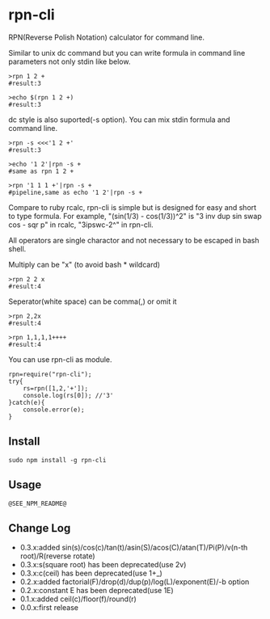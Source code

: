 rpn-cli
==========

RPN(Reverse Polish Notation) calculator for command line.

Similar to unix dc command but you can write formula in command line parameters not only stdin like below.
```
>rpn 1 2 +
#result:3

>echo $(rpn 1 2 +)
#result:3
```

dc style is also suported(-s option). You can mix stdin formula and command line.

```
>rpn -s <<<'1 2 +'
#result:3

>echo '1 2'|rpn -s +
#same as rpn 1 2 +

>rpn '1 1 1 +'|rpn -s +
#pipeline,same as echo '1 2'|rpn -s +
```

Compare to ruby rcalc, rpn-cli is simple but is designed for easy and short to type formula. For example, "(sin(1/3) - cos(1/3))^2" is "3 inv dup sin swap cos - sqr p" in rcalc, "3ipswc-2^" in rpn-cli.

All operators are single charactor and not necessary to be escaped in bash shell.

Multiply can be "x" (to avoid bash * wildcard) 

```
>rpn 2 2 x
#result:4
```

Seperator(white space) can be comma(,) or omit it

```
>rpn 2,2x
#result:4

>rpn 1,1,1,1++++
#result:4
```

You can use rpn-cli as module.

```
rpn=require("rpn-cli");
try{
	rs=rpn([1,2,'+']);
	console.log(rs[0]); //'3'
}catch(e){
	console.error(e);
}
```

## Install

```
sudo npm install -g rpn-cli
```

## Usage

```
@SEE_NPM_README@
```

## Change Log

- 0.3.x:added sin(s)/cos(c)/tan(t)/asin(S)/acos(C)/atan(T)/Pi(P)/v(n-th root)/R(reverse rotate)
- 0.3.x:s(square root) has been deprecated(use 2v)
- 0.3.x:c(ceil) has been deprecated(use 1+_)
- 0.2.x:added factorial(F)/drop(d)/dup(p)/log(L)/exponent(E)/-b option
- 0.2.x:constant E has been deprecated(use 1E)
- 0.1.x:added ceil(c)/floor(f)/round(r)
- 0.0.x:first release
